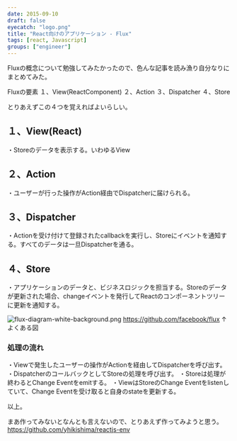 ```yaml
---
date: 2015-09-10
draft: false
eyecatch: "logo.png"
title: "React向けのアプリケーション - Flux"
tags: [react, Javascript]
groups: ["engineer"]
---
```


Fluxの概念について勉強してみたかったので、色んな記事を読み漁り自分なりにまとめてみた。

Fluxの要素
１、View(ReactComponent)
２、Action
３、Dispatcher
４、Store

とりあえずこの４つを覚えればよいらしい。

## １、View(React)
・Storeのデータを表示する。いわゆるView

## ２、Action
・ユーザーが行った操作がAction経由でDispatcherに届けられる。

## ３、Dispatcher
・Actionを受け付けて登録されたcallbackを実行し、Storeにイベントを通知する。すべてのデータは一旦Dispatcherを通る。

## ４、Store
・アプリケーションのデータと、ビジネスロジックを担当する。Storeのデータが更新された場合、changeイベントを発行してReactのコンポーネントツリーに更新を通知する。


![flux-diagram-white-background.png](https://qiita-image-store.s3.amazonaws.com/0/74237/50a2e08a-7630-6372-da89-b3763bdad73e.png "flux-diagram-white-background.png")
https://github.com/facebook/flux
↑よくある図


### 処理の流れ
・Viewで発生したユーザーの操作がActionを経由してDispatcherを呼び出す。
・DispatcherのコールバックとしてStoreの処理を呼び出す。
・Storeは処理が終わるとChange Eventをemitする。
・ViewはStoreのChange Eventをlistenしていて、Change Eventを受け取ると自身のstateを更新する。

以上。

まあ作ってみないとなんとも言えないので、とりあえず作ってみようと思う。
https://github.com/yhikishima/reactjs-env


